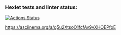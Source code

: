 ### Hexlet tests and linter status:
[![Actions Status](https://github.com/RashidMur/java-project-71/workflows/hexlet-check/badge.svg)](https://github.com/RashidMur/java-project-71/actions)

https://asciinema.org/a/g5u2XtsoO1fcfAv9vXHOEPfoE
